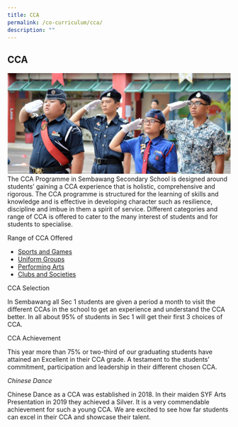 ```yaml
---
title: CCA
permalink: /co-curriculum/cca/
description: ""
---
```

## CCA
![](/images/CCA1.png)
The CCA Programme in Sembawang Secondary School is designed around students’ gaining a CCA experience that is holistic, comprehensive and rigorous. The CCA programme is structured for the learning of skills and knowledge and is effective in developing character such as resilience, discipline and imbue in them a spirit of service. Different categories and range of CCA is offered to cater to the many interest of students and for students to specialise.

Range of CCA Offered

*   [Sports and Games](/co-curriculum/ccas/sports-games/)
*   [Uniform Groups](/co-curriculum/ccas/uniformed-groups/)
*   [Performing Arts](/co-curriculum/ccas/performing-arts/)
*   [Clubs and Societies](/co-curriculum/ccas/clubs-societies/)

CCA Selection

In Sembawang all Sec 1 students are given a period a month to visit the different CCAs in the school to get an experience and understand the CCA better. In all about 95% of students in Sec 1 will get their first 3 choices of CCA.

CCA Achievement

This year more than 75% or two-third of our graduating students have attained an Excellent in their CCA grade. A testament to the students’ commitment, participation and leadership in their different chosen CCA.

_Chinese Dance_

Chinese Dance as a CCA was established in 2018. In their maiden SYF Arts Presentation in 2019 they achieved a Silver. It is a very commendable achievement for such a young CCA. We are excited to see how far students can excel in their CCA and showcase their talent.